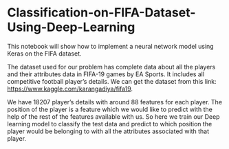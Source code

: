 # Classification-on-FIFA-Dataset-Using-Deep-Learning

This notebook will show how to implement a neural network model using Keras on the FIFA dataset.  

The dataset used for our problem has complete data about all the players and their attributes data in FIFA-19 games by EA Sports. It includes all competitive football player’s details. We can get the dataset from this link: https://www.kaggle.com/karangadiya/fifa19. 

We have 18207 player’s details with around 88 features for each player. The position of the player is a feature which we would like to predict with the help of the rest of the features available with us. So here we train our Deep learning model to classify the test data and predict to which position the player would be belonging to with all the attributes associated with that player.

